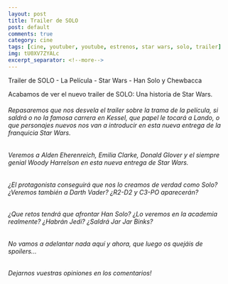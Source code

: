 ```yaml
---
layout: post
title: Trailer de SOLO
post: default
comments: true
category: cine
tags: [cine, youtuber, youtube, estrenos, star wars, solo, trailer]
img: tU0XV7ZYALc
excerpt_separator: <!--more-->
---
```


Trailer de SOLO - La Película - Star Wars - Han Solo y Chewbacca

Acabamos de ver el nuevo trailer de SOLO: Una historia de Star Wars.

<!--more-->

###### Repasaremos que nos desvela el trailer sobre la trama de la película, si saldrá o no la famosa carrera en Kessel, que papel le tocará a Lando, o que personajes nuevos nos van a introducir en esta nueva entrega de la franquicia Star Wars.

###### Veremos a Alden Eherenreich, Emilia Clarke, Donald Glover y el siempre genial Woody Harrelson en esta nueva entrega de Star Wars.

###### ¿El protagonista conseguirá que nos lo creamos de verdad como Solo? ¿Veremos también a Darth Vader? ¿R2-D2 y C3-PO aparecerán?

###### ¿Que retos tendrá que afrontar Han Solo? ¿Lo veremos en la academia realmente? ¿Habrán Jedi? ¿Saldrá Jar Jar Binks?

###### No vamos a adelantar nada aquí y ahora, que luego os quejáis de spoilers...

###### Dejarnos vuestras opiniones en los comentarios!